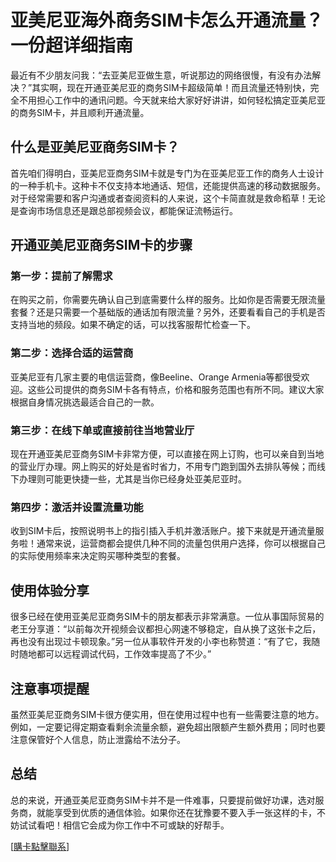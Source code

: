 # 亚美尼亚海外商务SIM卡怎么开通流量？一份超详细指南

最近有不少朋友问我：“去亚美尼亚做生意，听说那边的网络很慢，有没有办法解决？”其实啊，现在开通亚美尼亚的商务SIM卡超级简单！而且流量还特别快，完全不用担心工作中的通讯问题。今天就来给大家好好讲讲，如何轻松搞定亚美尼亚的商务SIM卡，并且顺利开通流量。

## 什么是亚美尼亚商务SIM卡？

首先咱们得明白，亚美尼亚商务SIM卡就是专门为在亚美尼亚工作的商务人士设计的一种手机卡。这种卡不仅支持本地通话、短信，还能提供高速的移动数据服务。对于经常需要和客户沟通或者查阅资料的人来说，这个卡简直就是救命稻草！无论是查询市场信息还是跟总部视频会议，都能保证流畅运行。

## 开通亚美尼亚商务SIM卡的步骤

### 第一步：提前了解需求

在购买之前，你需要先确认自己到底需要什么样的服务。比如你是否需要无限流量套餐？还是只需要一个基础版的通话加有限流量？另外，还要看看自己的手机是否支持当地的频段。如果不确定的话，可以找客服帮忙检查一下。

### 第二步：选择合适的运营商

亚美尼亚有几家主要的电信运营商，像Beeline、Orange Armenia等都很受欢迎。这些公司提供的商务SIM卡各有特点，价格和服务范围也有所不同。建议大家根据自身情况挑选最适合自己的一款。

### 第三步：在线下单或直接前往当地营业厅

现在开通亚美尼亚商务SIM卡非常方便，可以直接在网上订购，也可以亲自到当地的营业厅办理。网上购买的好处是省时省力，不用专门跑到国外去排队等候；而线下办理则可能更快捷一些，尤其是当你已经身处亚美尼亚时。

### 第四步：激活并设置流量功能

收到SIM卡后，按照说明书上的指引插入手机并激活账户。接下来就是开通流量服务啦！通常来说，运营商都会提供几种不同的流量包供用户选择，你可以根据自己的实际使用频率来决定购买哪种类型的套餐。

## 使用体验分享

很多已经在使用亚美尼亚商务SIM卡的朋友都表示非常满意。一位从事国际贸易的老王分享道：“以前每次开视频会议都担心网速不够稳定，自从换了这张卡之后，再也没有出现过卡顿现象。”另一位从事软件开发的小李也称赞道：“有了它，我随时随地都可以远程调试代码，工作效率提高了不少。”

## 注意事项提醒

虽然亚美尼亚商务SIM卡很方便实用，但在使用过程中也有一些需要注意的地方。例如，一定要记得定期查看剩余流量余额，避免超出限额产生额外费用；同时也要注意保管好个人信息，防止泄露给不法分子。

## 总结

总的来说，开通亚美尼亚商务SIM卡并不是一件难事，只要提前做好功课，选对服务商，就能享受到优质的通信体验。如果你还在犹豫要不要入手一张这样的卡，不妨试试看吧！相信它会成为你工作中不可或缺的好帮手。

[[購卡點擊聯系](https://t.me/s/esim1088)]